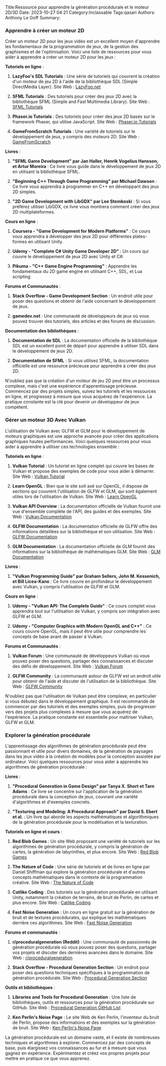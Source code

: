 Title:Ressource pour apprendre la génération procédurale et le moteur 2D/3D
Date: 2023-10-27 04:21
Category:Inclassable
Tags:qasari
Authors: Anthony Le Goff
Summary:

### Apprendre à créer un moteur 2D

Créer un moteur 2D pour les jeux vidéo est un excellent moyen d'apprendre les fondamentaux de la programmation de jeux, de la gestion des graphismes et de l'optimisation. Voici une liste de ressources pour vous aider à apprendre à créer un moteur 2D pour les jeux :

**Tutoriels en ligne** :

1. **LazyFoo's SDL Tutorials** : Une série de tutoriels qui couvrent la création d'un moteur de jeu 2D à l'aide de la bibliothèque SDL (Simple DirectMedia Layer). Site Web : [LazyFoo.net](http://lazyfoo.net/SDL_tutorials/)

2. **SFML Tutorials** : Des tutoriels pour créer des jeux 2D avec la bibliothèque SFML (Simple and Fast Multimedia Library). Site Web : [SFML Tutorials](https://www.sfml-dev.org/tutorials/2.5/)

3. **Phaser.io Tutorials** : Des tutoriels pour créer des jeux 2D basés sur le framework Phaser, qui utilise JavaScript. Site Web : [Phaser.io Tutorials](https://phaser.io/learn)

4. **GameFromScratch Tutorials** : Une variété de tutoriels sur le développement de jeux, y compris des moteurs 2D. Site Web : [GameFromScratch](http://www.gamefromscratch.com/)

**Livres** :

1. **"SFML Game Development" par Jan Haller, Henrik Vogelius Hansson, et Artur Moreira** : Ce livre vous guide dans le développement de jeux 2D en utilisant la bibliothèque SFML.

2. **"Beginning C++ Through Game Programming" par Michael Dawson** : Ce livre vous apprendra à programmer en C++ en développant des jeux 2D simples.

3. **"2D Game Development with LibGDX" par Lee Stemkoski** : Si vous préférez utiliser LibGDX, ce livre vous montrera comment créer des jeux 2D multiplateformes.

**Cours en ligne** :

1. **Coursera - "Game Development for Modern Platforms"** : Ce cours vous apprendra à développer des jeux 2D pour différentes plates-formes en utilisant Unity.

2. **Udemy - "Complete C# Unity Game Developer 2D"** : Un cours qui couvre le développement de jeux 2D avec Unity et C#.

3. **Pikuma - "C++ Game Engine Programming"** : Apprendre les fondamentaux du 2D game engine en utilisant C++, SDL, et Lua scripting

**Forums et Communautés** :

1. **Stack Overflow - Game Development Section** : Un endroit utile pour poser des questions et obtenir de l'aide concernant le développement de jeux.

2. **gamedev.net** : Une communauté de développeurs de jeux où vous pouvez trouver des tutoriels, des articles et des forums de discussion.

**Documentation des bibliothèques** :

1. **Documentation de SDL** : La documentation officielle de la bibliothèque SDL est un excellent point de départ pour apprendre à utiliser SDL dans le développement de jeux 2D.

2. **Documentation de SFML** : Si vous utilisez SFML, la documentation officielle est une ressource précieuse pour apprendre à créer des jeux 2D.

N'oubliez pas que la création d'un moteur de jeu 2D peut être un processus complexe, mais c'est une expérience d'apprentissage précieuse. Commencez par des projets simples, suivez les tutoriels et les ressources en ligne, et progressez à mesure que vous acquérez de l'expérience. La pratique constante est la clé pour devenir un développeur de jeux compétent.

### Gérer un moteur 3D Avec Vulkan

L'utilisation de Vulkan avec GLFW et GLM pour le développement de moteurs graphiques est une approche avancée pour créer des applications graphiques hautes performances. Voici quelques ressources pour vous aider à apprendre à utiliser ces technologies ensemble :

**Tutoriels en ligne** :

1. **Vulkan Tutorial** : Un tutoriel en ligne complet qui couvre les bases de Vulkan et propose des exemples de code pour vous aider à démarrer. Site Web : [Vulkan Tutorial](https://vulkan-tutorial.com/)

2. **Learn OpenGL** : Bien que le site soit axé sur OpenGL, il dispose de sections qui couvrent l'utilisation de GLFW et GLM, qui sont également utiles lors de l'utilisation de Vulkan. Site Web : [Learn OpenGL](https://learnopengl.com/)

3. **Vulkan API Overview** : La documentation officielle de Vulkan fournit une vue d'ensemble complète de l'API, des guides et des exemples. Site Web : [Vulkan Documentation](https://www.khronos.org/registry/vulkan/)

4. **GLFW Documentation** : La documentation officielle de GLFW offre des informations détaillées sur la bibliothèque et son utilisation. Site Web : [GLFW Documentation](https://www.glfw.org/documentation.html)

5. **GLM Documentation** : La documentation officielle de GLM fournit des informations sur la bibliothèque de mathématiques GLM. Site Web : [GLM Documentation](https://glm.g-truc.net/0.9.9/index.html)

**Livres** :

1. **"Vulkan Programming Guide" par Graham Sellers, John M. Kessenich, et Bill Licea-Kane** : Ce livre couvre en profondeur le développement avec Vulkan, y compris l'utilisation de GLFW et GLM.

**Cours en ligne** :

1. **Udemy - "Vulkan API: The Complete Guide"** : Ce cours complet vous apprendra tout sur l'utilisation de Vulkan, y compris son intégration avec GLFW et GLM.

2. **Udemy - "Computer Graphics with Modern OpenGL and C++"** : Ce cours couvre OpenGL, mais il peut être utile pour comprendre les concepts de base avant de passer à Vulkan.

**Forums et Communautés** :

1. **Vulkan Forum** : Une communauté de développeurs Vulkan où vous pouvez poser des questions, partager des connaissances et discuter des défis de développement. Site Web : [Vulkan Forum](https://www.khronos.org/message_boards/)

2. **GLFW Community** : La communauté autour de GLFW est un endroit utile pour obtenir de l'aide et discuter de l'utilisation de la bibliothèque. Site Web : [GLFW Community](https://www.glfw.org/community.html)

N'oubliez pas que l'utilisation de Vulkan peut être complexe, en particulier si vous débutez dans le développement graphique. Il est recommandé de commencer par des tutoriels et des exemples simples, puis de progresser vers des projets plus complexes à mesure que vous acquérez de l'expérience. La pratique constante est essentielle pour maîtriser Vulkan, GLFW et GLM.

### Explorer la génération procédurale

L'apprentissage des algorithmes de génération procédurale peut être passionnant et utile pour divers domaines, de la génération de paysages dans les jeux vidéo à la création de modèles pour la conception assistée par ordinateur. Voici quelques ressources pour vous aider à apprendre les algorithmes de génération procédurale :

**Livres** :

1. **"Procedural Generation in Game Design" par Tanya X. Short et Tarn Adams** : Ce livre se concentre sur l'application de la génération procédurale dans la conception de jeux, couvrant une variété d'algorithmes et d'exemples concrets.

2. **"Texturing and Modeling: A Procedural Approach" par David S. Ebert et al.** : Un livre qui aborde les aspects mathématiques et algorithmiques de la génération procédurale pour la modélisation et la texturation.

**Tutoriels en ligne et cours** :

1. **Red Blob Games** : Un site Web proposant une variété de tutoriels sur les algorithmes de génération procédurale, y compris la génération de cartes, la génération de labyrinthes, et plus encore. Site Web : [Red Blob Games](https://www.redblobgames.com/)

2. **The Nature of Code** : Une série de tutoriels et de livres en ligne par Daniel Shiffman qui explore la génération procédurale et d'autres concepts mathématiques dans le contexte de la programmation créative. Site Web : [The Nature of Code](https://natureofcode.com/)

3. **Catlike Coding** : Des tutoriels sur la génération procédurale en utilisant Unity, notamment la création de terrains, de bruit de Perlin, de cartes et plus encore. Site Web : [Catlike Coding](https://catlikecoding.com/unity/tutorials/)

4. **Fast Noise Generation** : Un cours en ligne gratuit sur la génération de bruit et de textures procédurales, qui explique les mathématiques derrière ces algorithmes. Site Web : [Fast Noise Generation](http://freespace.virgin.net/hugo.elias/models/m_perlin.htm)

**Forums et communautés** :

1. **r/proceduralgeneration (Reddit)** : Une communauté de passionnés de génération procédurale où vous pouvez poser des questions, partager vos projets et discuter des dernières avancées dans le domaine. Site Web : [r/proceduralgeneration](https://www.reddit.com/r/proceduralgeneration/)

2. **Stack Overflow - Procedural Generation Section** : Un endroit pour poser des questions techniques spécifiques à la programmation de génération procédurale. Site Web : [Procedural Generation Section](https://stackoverflow.com/questions/tagged/procedural-generation)

**Outils et bibliothèques** :

1. **Libraries and Tools for Procedural Generation** : Une liste de bibliothèques, outils et ressources pour la génération procédurale sur GitHub. Site Web : [Procedural Generation GitHub List](https://github.com/ellisonleao/magictools)

2. **Ken Perlin's Noise Page** : Le site Web de Ken Perlin, l'inventeur du bruit de Perlin, propose des informations et des exemples sur la génération de bruit. Site Web : [Ken Perlin's Noise Page](https://mrl.nyu.edu/~perlin/noise/)

La génération procédurale est un domaine vaste, et il existe de nombreuses techniques et algorithmes à explorer. Commencez par des concepts de base, puis élargissez vos connaissances au fur et à mesure que vous gagnez en expérience. Expérimentez et créez vos propres projets pour mettre en pratique ce que vous apprenez.


